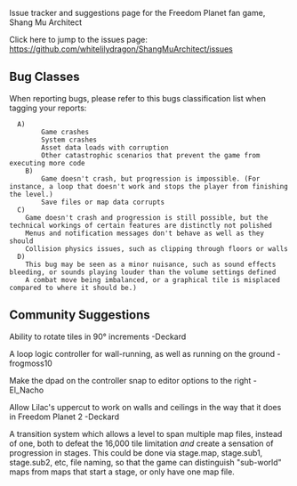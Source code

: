 Issue tracker and suggestions page for the Freedom Planet fan game, Shang Mu Architect

Click here to jump to the issues page: https://github.com/whitelilydragon/ShangMuArchitect/issues

**Bug Classes**
---------------

When reporting bugs, please refer to this bugs classification list when tagging your reports:
```
  A)
		Game crashes
		System crashes
		Asset data loads with corruption
		Other catastrophic scenarios that prevent the game from executing more code
	B)
		Game doesn't crash, but progression is impossible. (For instance, a loop that doesn't work and stops the player from finishing the level.)
 		Save files or map data corrupts
  C)
    Game doesn't crash and progression is still possible, but the technical workings of certain features are distinctly not polished
    Menus and notification messages don't behave as well as they should
    Collision physics issues, such as clipping through floors or walls
  D)
    This bug may be seen as a minor nuisance, such as sound effects bleeding, or sounds playing louder than the volume settings defined
    A combat move being imbalanced, or a graphical tile is misplaced compared to where it should be.)
```

Community Suggestions
---------------------

Ability to rotate tiles in 90° increments -Deckard

A loop logic controller for wall-running, as well as running on the ground -frogmoss10

Make the dpad on the controller snap to editor options to the right -El_Nacho

Allow Lilac's uppercut to work on walls and ceilings in the way that it does in Freedom Planet 2 -Deckard

A transition system which allows a level to span multiple map files, instead of one, both to defeat the 16,000 tile limitation *and* create a sensation of progression in stages. This could be done via stage.map, stage.sub1, stage.sub2, etc, file naming, so that the game can distinguish "sub-world" maps from maps that start a stage, or only have one map file.
